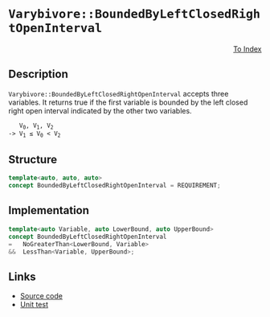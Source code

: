 <!-- Copyright 2024 Feng Mofan
SPDX-License-Identifier: Apache-2.0 -->

# `Varybivore::BoundedByLeftClosedRightOpenInterval`

<p style='text-align: right;'><a href="../../concepts.md#varybivore-bounded-by-left-closed-right-open-interval">To Index</a></p>

## Description

`Varybivore::BoundedByLeftClosedRightOpenInterval` accepts three variables.
It returns true if the first variable is bounded by the left closed right open interval indicated by the other two variables.

<pre><code>   V<sub>0</sub>, V<sub>1</sub>, V<sub>2</sub>
-> V<sub>1</sub> &leq; V<sub>0</sub> &lt; V<sub>2</sub></code></pre>

## Structure

```C++
template<auto, auto, auto>
concept BoundedByLeftClosedRightOpenInterval = REQUIREMENT;
```

## Implementation

```C++
template<auto Variable, auto LowerBound, auto UpperBound>
concept BoundedByLeftClosedRightOpenInterval
=   NoGreaterThan<LowerBound, Variable>
&&  LessThan<Variable, UpperBound>;
```

## Links

- [Source code](../../../../conceptrodon/varybivore/concepts/bounded_by_left_closed_right_open_interval.hpp)
- [Unit test](../../../../tests/unit/concepts/varybivore/bounded_by_left_closed_right_open_interval.test.hpp)
